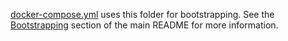 [docker-compose.yml](../docker-compose.yml) uses this folder for bootstrapping. See the [Bootstrapping](../README.md#Bootstrapping) section of the main README for more information.